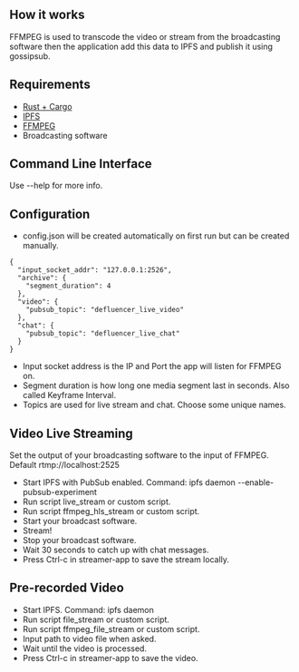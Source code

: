 ## How it works
FFMPEG is used to transcode the video or stream from the broadcasting software then the application add this data to IPFS and publish it using gossipsub.

## Requirements
- [Rust + Cargo](https://www.rust-lang.org/tools/install)
- [IPFS](https://docs.ipfs.io/install/command-line/#package-managers)
- [FFMPEG](https://ffmpeg.org/)
- Broadcasting software

## Command Line Interface
Use --help for more info.

## Configuration
- config.json will be created automatically on first run but can be created manually.
```
{
  "input_socket_addr": "127.0.0.1:2526",
  "archive": {
    "segment_duration": 4
  },
  "video": {
    "pubsub_topic": "defluencer_live_video"
  },
  "chat": {
    "pubsub_topic": "defluencer_live_chat"
  }
}
```
- Input socket address is the IP and Port the app will listen for FFMPEG on.
- Segment duration is how long one media segment last in seconds. Also called Keyframe Interval.
- Topics are used for live stream and chat. Choose some unique names.

## Video Live Streaming
Set the output of your broadcasting software to the input of FFMPEG. Default rtmp://localhost:2525
- Start IPFS with PubSub enabled. Command: ipfs daemon --enable-pubsub-experiment
- Run script live_stream or custom script.
- Run script ffmpeg_hls_stream or custom script.
- Start your broadcast software.
- Stream!
- Stop your broadcast software.
- Wait 30 seconds to catch up with chat messages.
- Press Ctrl-c in streamer-app to save the stream locally.

## Pre-recorded Video
- Start IPFS. Command: ipfs daemon
- Run script file_stream or custom script.
- Run script ffmpeg_file_stream or custom script.
- Input path to video file when asked.
- Wait until the video is processed.
- Press Ctrl-c in streamer-app to save the video.